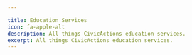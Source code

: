 ```yaml
---

title: Education Services
icon: fa-apple-alt
description: All things CivicActions education services.
excerpt: All things CivicActions education services.
---
```

